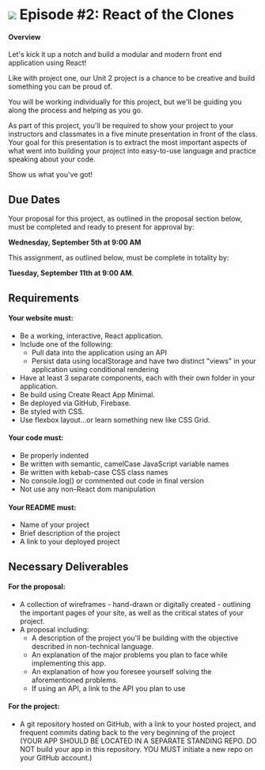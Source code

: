 # ![](https://ga-dash.s3.amazonaws.com/production/assets/logo-9f88ae6c9c3871690e33280fcf557f33.png) Episode #2: React of the Clones 

#### Overview

Let's kick it up a notch and build a modular and modern front end application using React!

Like with project one, our Unit 2 project is a chance to be creative and build something you can be proud of.

You will be working individually for this project, but we'll be guiding you along the process and helping as you go.

As part of this project, you'll be required to show your project to your instructors and classmates in a five minute presentation in front of the class. Your goal for this presentation is to extract the most important aspects of what went into building your project into easy-to-use language and practice speaking about your code.

Show us what you've got!

## Due Dates

Your proposal for this project, as outlined in the proposal section below, must be completed and ready to present for approval by:

**Wednesday, September 5th at 9:00 AM**

This assignment, as outlined below, must be complete in totality by:

**Tuesday, September 11th at 9:00 AM**.

## Requirements

#### Your website must:

- Be a working, interactive, React application.
- Include one of the following:
  - Pull data into the application using an API
  - Persist data using localStorage and have two distinct "views" in your application using conditional rendering
- Have at least 3 separate components, each with their own folder in your application.
 - Be build using Create React App Minimal.
- Be deployed via GitHub, Firebase.
- Be styled with CSS.
- Use flexbox layout...or learn something new like CSS Grid.


#### Your code must:

- Be properly indented
- Be written with semantic, camelCase JavaScript variable names
- Be written with kebab-case CSS class names
- No console.log() or commented out code in final version
- Not use any non-React dom manipulation

#### Your README must:

- Name of your project
- Brief description of the project
- A link to your deployed project

## Necessary Deliverables

#### For the proposal:
- A collection of wireframes - hand-drawn or digitally created - outlining the important pages of your site, as well as the critical states of your project.
- A proposal including:
	- A description of the project you'll be building with the objective described in non-technical language.
	- An explanation of the major problems you plan to face while implementing this app.
	- An explanation of how you foresee yourself solving the aforementioned problems.
  - If using an API, a link to the API you plan to use

#### For the project:
- A git repository hosted on GitHub, with a link to your hosted project, and frequent commits dating back to the very beginning of the project (YOUR APP SHOULD BE LOCATED IN A SEPARATE STANDING REPO. DO NOT build your app in this repository. YOU MUST initiate a new repo on your GitHub account.)
